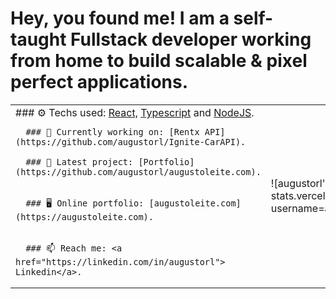 

# Hey, you found me! I am a self-taught Fullstack developer working from home to build scalable & pixel perfect applications.




<table>
 <tr>
  <td>    
      ### ⚙ Techs used: <a href="https://pt-br.reactjs.org/"> React,</a> <a href="https://www.typescriptlang.org/"> Typescript</a> and  <a         href="https://nodejs.org/en/"> NodeJS</a>.

      ### 🌱 Currently working on: [Rentx API](https://github.com/augustorl/Ignite-CarAPI).

      ### 🔭 Latest project: [Portfolio](https://github.com/augustorl/augustoleite.com).


      ### 🖥 Online portfolio: [augustoleite.com](https://augustoleite.com).


      ### 📫 Reach me: <a href="https://linkedin.com/in/augustorl"> Linkedin</a>.
  </td>
  <td>
    ![augustorl's GitHub stats](https://github-readme-stats.vercel.app/api?username=augustorl&show_icons=true&theme=dracula)
  </td>
 </tr>
</table>


<!--
**augustorl/augustorl** is a ✨ _special_ ✨ repository because its `README.md` (this file) appears on your GitHub profile.

Here are some ideas to get you started:

- 🔭 I’m currently working on ...
- 🌱 I’m currently learning ...
- 👯 I’m looking to collaborate on ...
- 🤔 I’m looking for help with ...
- 💬 Ask me about ...
- 📫 How to reach me: ...
- 😄 Pronouns: ...
- ⚡ Fun fact: ...
-->
